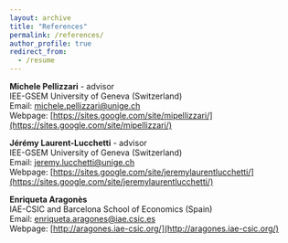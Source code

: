 ```yaml
---
layout: archive
title: "References"
permalink: /references/
author_profile: true
redirect_from:
  - /resume
---
```


**Michele Pellizzari** - advisor <br />
IEE-GSEM University of Geneva (Switzerland) <br />
Email: michele.pellizzari@unige.ch <br />
Webpage: [https://sites.google.com/site/mipellizzari/](https://sites.google.com/site/mipellizzari/)

**Jérémy Laurent-Lucchetti** - advisor <br />
IEE-GSEM University of Geneva (Switzerland) <br />
Email: jeremy.lucchetti@unige.ch <br />
Webpage: [https://sites.google.com/site/jeremylaurentlucchetti/](https://sites.google.com/site/jeremylaurentlucchetti/)

**Enriqueta Aragonès** <br />
IAE-CSIC and Barcelona School of Economics (Spain) <br />
Email: enriqueta.aragones@iae.csic.es <br />
Webpage: [http://aragones.iae-csic.org/](http://aragones.iae-csic.org/)
